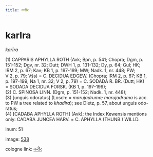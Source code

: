 ```yaml
---
title: करीर
---
```


# karIra

<i>karīra</i>  <div n="P" />(1) <bot>CAPPARIS APHYLLA ROTH</bot> (Avk; Bpn, p. 541; Chopra; Dgm, p. <div n="lb" />151-152; Dgv, nr. 32; Dutt; DWH 1, p. 131-132; Dy, p. 64; Gul; HK; <div n="lb" />IRM 2, p. 67; Kav; KB 1, p. 197-199; MW; Nadk. 1, nr. 448; PW; <div n="lb" />V 2, p. 79; Vśs) = <bot>C. DECIDUA EDGEW.</bot> (Chopra; IRM 2, p. 67; KB 1, <div n="lb" />p. 197-199; Na 1, nr. 32; V 2, p. 79) = <bot>C. SODADA R. BR.</bot> (Dutt; HK) <div n="lb" />= <bot>SODADA DECIDUA FORSK.</bot> (KB 1, p. 197-199); <div n="P" />(2) <bot>C. SPINOSA LINN.</bot> (Dgm, p. 151-152; Nadk. 1, nr. 448); <div n="P" />(3) [unguis odoratus] (Losch: = <i>marujadruma; marujadruma</i> is acc. <div n="lb" />to PW a tree related to <i>khadira</i>); see Dietz, p. 57, about unguis odo- <div n="lb" />ratus; <div n="P" />(4) [<bot>CADABA APHYLLA ROTH</bot>] (Avk); the Index Kewensis mentions <div n="lb" />only: <bot>CADABA JUNCEA HARV.</bot> = <bot>C. APHYLLA (THUNB.) WILLD.</bot>

lnum: 51

image: [538](https://www.sanskrit-lexicon.uni-koeln.de/scans/csl-apidev/servepdf.php?dict=snp&page=538)

cologne link: [करीर](https://sanskrit-lexicon.uni-koeln.de/scans/csl-apidev/getword.php?dict=snp&key=करीर)

